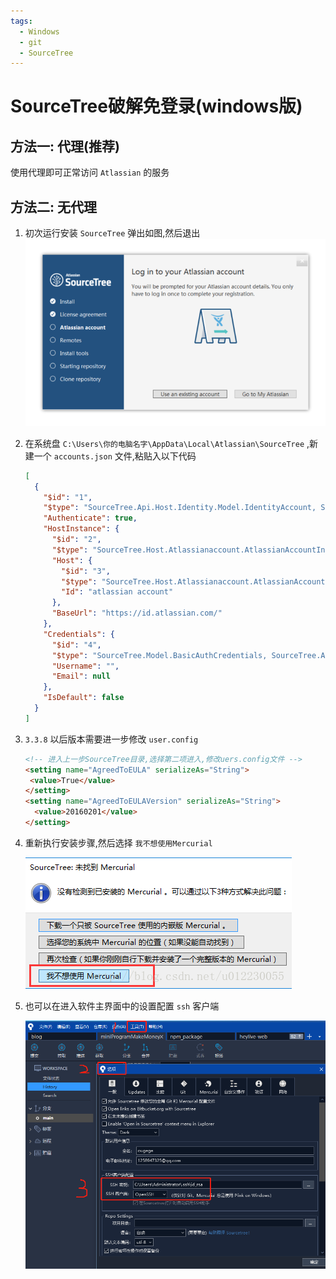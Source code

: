```yaml
---
tags:
  - Windows
  - git
  - SourceTree
---
```

# SourceTree破解免登录(windows版)

## 方法一: 代理(推荐)
使用代理即可正常访问 `Atlassian` 的服务
## 方法二: 无代理

1. 初次运行安装 `SourceTree` 弹出如图,然后退出
  ![安装](/Images/Windows/SourceTree免登录,跳过初始设置/install.jpg '安装')
1. 在系统盘 `C:\Users\你的电脑名字\AppData\Local\Atlassian\SourceTree` ,新建一个 `accounts.json` 文件,粘贴入以下代码


      ```JSON
      [
        {
          "$id": "1",
          "$type": "SourceTree.Api.Host.Identity.Model.IdentityAccount, SourceTree.Api.Host.Identity",
          "Authenticate": true,
          "HostInstance": {
            "$id": "2",
            "$type": "SourceTree.Host.Atlassianaccount.AtlassianAccountInstance, SourceTree.Host.AtlassianAccount",
            "Host": {
              "$id": "3",
              "$type": "SourceTree.Host.Atlassianaccount.AtlassianAccountHost, SourceTree.Host.AtlassianAccount",
              "Id": "atlassian account"
            },
            "BaseUrl": "https://id.atlassian.com/"
          },
          "Credentials": {
            "$id": "4",
            "$type": "SourceTree.Model.BasicAuthCredentials, SourceTree.Api.Account",
            "Username": "",
            "Email": null
          },
          "IsDefault": false
        }
      ]
      ```
1. `3.3.8` 以后版本需要进一步修改 `user.config`
    ```HTML
    <!-- 进入上一步SourceTree目录,选择第二项进入,修改uers.config文件 -->
    <setting name="AgreedToEULA" serializeAs="String">
     <value>True</value>
    </setting>
    <setting name="AgreedToEULAVersion" serializeAs="String">
      <value>20160201</value>
    </setting>
    ```

1. 重新执行安装步骤,然后选择 `我不想使用Mercurial`

    ![不使用Mercurial](/Images/Windows/SourceTree免登录,跳过初始设置/choose.jpg '不使用Mercurial')

1. 也可以在进入软件主界面中的设置配置 `ssh` 客户端

    ![配置ssh客户端](/Images/Windows/SourceTree免登录,跳过初始设置/ssh_config.png '配置ssh客户端')
